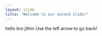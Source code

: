 ```yaml
---
layout: slide
title: "Welcome to our second slide!"
---
```

hello bro jithin
Use the left arrow to go back!
